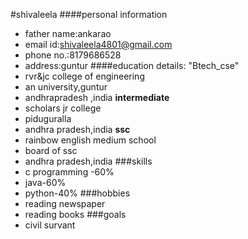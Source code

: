 
#shivaleela
 ####personal information
- father name:ankarao
- email id:shivaleela4801@gmail.com
- phone no.:8179686528
- address:guntur
####education details:
 "Btech_cse"
- rvr&jc college of engineering
- an university,guntur
- andhrapradesh ,india
 **intermediate**
- scholars jr college
- piduguralla
- andhra pradesh,india
 **ssc**
- rainbow english medium school
- board of ssc
- andhra pradesh,india
 ###skills
- c programming -60%
- java-60%
- python-40%
 ###hobbies
- reading newspaper
- reading books
 ###goals
- civil survant
